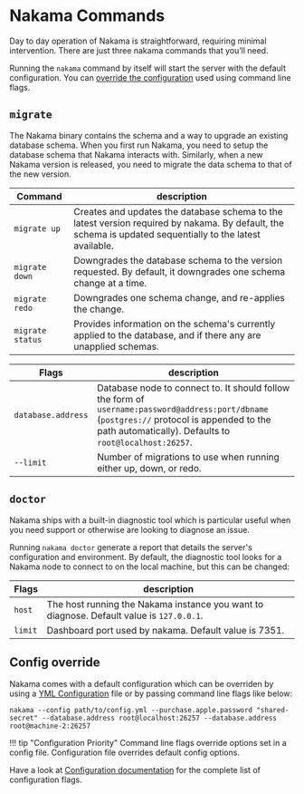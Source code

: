 # Nakama Commands

Day to day operation of Nakama is straightforward, requiring minimal intervention. There are just three nakama commands that you’ll need.

Running the `nakama` command by itself will start the server with the default configuration. You can [override the configuration](#config-override) used using command line flags.

## `migrate`

The Nakama binary contains the schema and a way to upgrade an existing database schema. When you first run Nakama, you need to setup the database schema that Nakama interacts with. Similarly, when a new Nakama version is released, you need to migrate the data schema to that of the new version.

| Command          | description
| -------          | -----------
| `migrate up`     | Creates and updates the database schema to the latest version required by nakama. By default, the schema is updated sequentially to the latest available.
| `migrate down`   | Downgrades the database schema to the version requested. By default, it downgrades one schema change at a time.
| `migrate redo`   | Downgrades one schema change, and re-applies the change.
| `migrate status` | Provides information on the schema's currently applied to the database, and if there any are unapplied schemas.

| Flags              | description
| -----              | -----------
| `database.address` | Database node to connect to. It should follow the form of `username:password@address:port/dbname` (`postgres://` protocol is appended to the path automatically). Defaults to `root@localhost:26257`.
| `--limit`          | Number of migrations to use when running either up, down, or redo.

## `doctor`

Nakama ships with a built-in diagnostic tool which is particular useful when you need support or otherwise are looking to diagnose an issue.

Running `nakama doctor` generate a report that details the server's configuration and environment. By default, the diagnostic tool looks for a Nakama node to connect to on the local machine, but this can be changed:

| Flags     | description
| -----     | -----------
| `host`    | The host running the Nakama instance you want to diagnose. Default value is `127.0.0.1`.
| `limit`   | Dashboard port used by nakama. Default value is 7351.

## Config override

Nakama comes with a default configuration which can be overriden by using a [YML Configuration](install-configuration.md) file or by passing command line flags like below:

```shell
nakama --config path/to/config.yml --purchase.apple.password "shared-secret" --database.address root@localhost:26257 --database.address root@machine-2:26257 
```

!!! tip "Configuration Priority"
    Command line flags override options set in a config file. Configuration file overrides default config options.

Have a look at [Configuration documentation](install-configuration.md#server-configuration) for the complete list of configuration flags.
